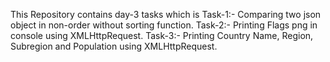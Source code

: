 This Repository contains day-3 tasks which is 
Task-1:-
  Comparing two json object in non-order without sorting function.
Task-2:- 
  Printing Flags png in console using XMLHttpRequest.
Task-3:-
  Printing Country Name, Region, Subregion and Population using XMLHttpRequest. 
